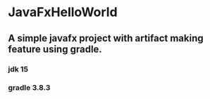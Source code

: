 # JavaFxHelloWorld
## A simple javafx project with artifact making feature using gradle.

###  jdk 15
###  gradle 3.8.3
